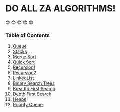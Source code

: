 # DO ALL ZA ALGORITHMS! 
:sunglasses:
:sunglasses:
:sunglasses:
:sunglasses:
:sunglasses:


### Table of Contents
1. [Queue](Queue.js)
1. [Stacks](Stacks.js)
1. [Merge Sort](mergesort.js)
1. [Quick Sort](quicksort.js)
1. [Recursion1](recursive1.js)
1. [Recursion2](recursive2.js)
1. [LinkedList](LinkedList.js)
1. [Binary Search Trees](BST.js)
1. [Breadth First Search](BST.js)
1. [Depth First Search](BST.js)
1. [Heaps](Heaps.js)
1. [Priority Queue](PriorityQueue.js)
